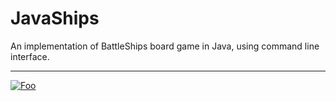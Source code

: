# JavaShips


An implementation of BattleShips board game in Java, using command line interface.

---

[![Foo](https://img.shields.io/badge/Made_with_❤️_by-@stealthypanda🐼-orange?style=for-the-badge)](https://sites.google.com/iitj.ac.in/stealthypanda/home)
